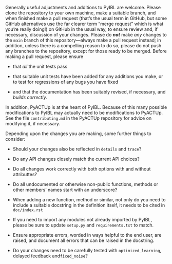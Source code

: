 Generally useful adjustments and additions to PyIBL are welcome. Please clone
the repository to your own machine, make a suitable branch, and when finished make a pull request (that’s
the usual term in GitHub, but some  GitHub alternatives use the far clearer term “merge request” which
is what you’re really doing!) on GitHub in the usual way,
to ensure review and, if necessary, discussion of your changes.
Please do ***not*** make *any* changes to the `main` branch of this repository—always make a pull request instead;
in addition, unless there is a compelling reason to do so, please do not push any branches to the
repository, except for those ready to be merged.
Before making a pull request, please ensure

- that *all* the unit tests pass

- that suitable unit tests have been added for any additions you make, or to test for regressions of any bugs
  you have fixed

- and that the documentation has been suitably revised, if necessary, and *builds correctly*.

In addition, PyACTUp is at the heart of PyIBL. Because of this many possible modifications to PyIBL may actually
need to be modifications to PyACTUp. See the file `contributing.md` in the PyACTUp repository for advice on
modifying it, if necessary.

Depending upon the changes you are making, some further things to consider:

- Should your changes also be reflected in `details` and `trace`?

- Do any API changes closely match the current API choices?

- Do all changes work correctly with both options with and without attributtes?

- Do all undocumented or otherwise non-public functions, methods or other members’ names start with an underscore?

- When adding a new function, method or similar, not only do you need to include a suitable docstring in the definition
  itself, it needs to be cited in `doc/index.rst`

- If you need to import any modules not already imported by PyIBL, please be sure to update `setup.py`
  and `requirements.txt` to match.

- Ensure appropriate errors, worded in ways helpful to the end user, are raised, and document all errors
  that can be raised in the docstring.

- Do your changes need to be carefully tested with `optimized_learning`, delayed feedback and`fixed_noise`?
